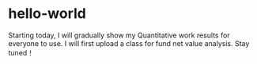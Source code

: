 # hello-world
Starting today, I will gradually show my Quantitative work results for everyone to use.
I will first upload a class for fund net value analysis.
Stay tuned！
